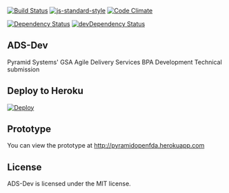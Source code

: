 [![Build Status](https://travis-ci.org/PyramidSystemsInc/ADS-Dev.svg?branch=dev)](https://travis-ci.org/PyramidSystemsInc/ADS-Dev) 
[![js-standard-style](https://img.shields.io/badge/code%20style-standard-brightgreen.svg?style=flat)](https://github.com/feross/standard) 
[![Code Climate](https://codeclimate.com/github/PyramidSystemsInc/ADS-Dev/badges/gpa.svg)](https://codeclimate.com/github/PyramidSystemsInc/ADS-Dev)

[![Dependency Status](https://david-dm.org/PyramidSystemsInc/ADS-Dev.svg)](https://david-dm.org/PyramidSystemsInc/ADS-Dev) 
[![devDependency Status](https://david-dm.org/PyramidSystemsInc/ADS-Dev/dev-status.svg)](https://david-dm.org/PyramidSystemsInc/ADS-Dev#info=devDependencies)
## ADS-Dev
Pyramid Systems' GSA Agile Delivery Services BPA Development Technical submission

## Deploy to Heroku
[![Deploy](https://www.herokucdn.com/deploy/button.png)](https://heroku.com/deploy)

## Prototype
You can view the prototype at http://pyramidopenfda.herokuapp.com

## License
ADS-Dev is licensed under the MIT license.
